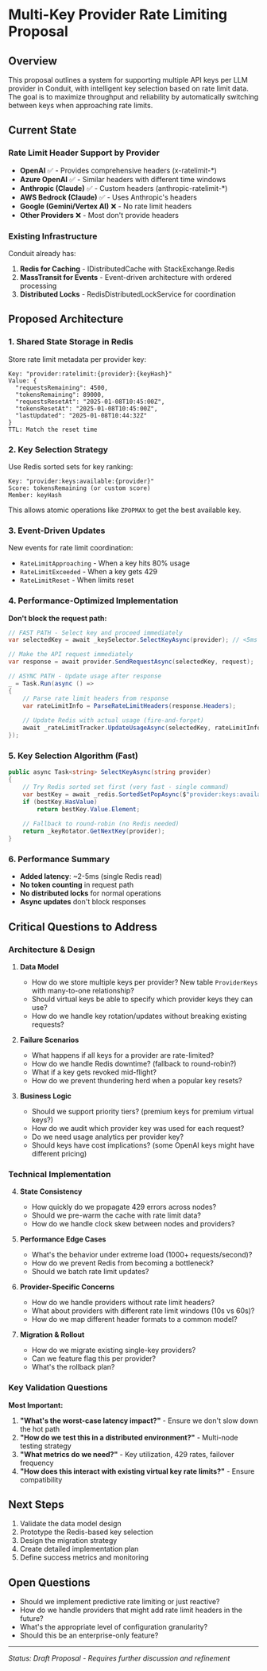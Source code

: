 # Multi-Key Provider Rate Limiting Proposal

## Overview

This proposal outlines a system for supporting multiple API keys per LLM provider in Conduit, with intelligent key selection based on rate limit data. The goal is to maximize throughput and reliability by automatically switching between keys when approaching rate limits.

## Current State

### Rate Limit Header Support by Provider

- **OpenAI** ✅ - Provides comprehensive headers (x-ratelimit-*)
- **Azure OpenAI** ✅ - Similar headers with different time windows
- **Anthropic (Claude)** ✅ - Custom headers (anthropic-ratelimit-*)
- **AWS Bedrock (Claude)** ✅ - Uses Anthropic's headers
- **Google (Gemini/Vertex AI)** ❌ - No rate limit headers
- **Other Providers** ❌ - Most don't provide headers

### Existing Infrastructure

Conduit already has:
1. **Redis for Caching** - IDistributedCache with StackExchange.Redis
2. **MassTransit for Events** - Event-driven architecture with ordered processing
3. **Distributed Locks** - RedisDistributedLockService for coordination

## Proposed Architecture

### 1. Shared State Storage in Redis

Store rate limit metadata per provider key:
```
Key: "provider:ratelimit:{provider}:{keyHash}"
Value: {
  "requestsRemaining": 4500,
  "tokensRemaining": 89000,
  "requestsResetAt": "2025-01-08T10:45:00Z",
  "tokensResetAt": "2025-01-08T10:45:00Z",
  "lastUpdated": "2025-01-08T10:44:32Z"
}
TTL: Match the reset time
```

### 2. Key Selection Strategy

Use Redis sorted sets for key ranking:
```
Key: "provider:keys:available:{provider}"
Score: tokensRemaining (or custom score)
Member: keyHash
```

This allows atomic operations like `ZPOPMAX` to get the best available key.

### 3. Event-Driven Updates

New events for rate limit coordination:
- `RateLimitApproaching` - When a key hits 80% usage
- `RateLimitExceeded` - When a key gets 429
- `RateLimitReset` - When limits reset

### 4. Performance-Optimized Implementation

**Don't block the request path:**

```csharp
// FAST PATH - Select key and proceed immediately
var selectedKey = await _keySelector.SelectKeyAsync(provider); // <5ms

// Make the API request immediately
var response = await provider.SendRequestAsync(selectedKey, request);

// ASYNC PATH - Update usage after response
_ = Task.Run(async () => 
{
    // Parse rate limit headers from response
    var rateLimitInfo = ParseRateLimitHeaders(response.Headers);
    
    // Update Redis with actual usage (fire-and-forget)
    await _rateLimitTracker.UpdateUsageAsync(selectedKey, rateLimitInfo);
});
```

### 5. Key Selection Algorithm (Fast)

```csharp
public async Task<string> SelectKeyAsync(string provider)
{
    // Try Redis sorted set first (very fast - single command)
    var bestKey = await _redis.SortedSetPopAsync($"provider:keys:available:{provider}", Order.Descending);
    if (bestKey.HasValue)
        return bestKey.Value.Element;
    
    // Fallback to round-robin (no Redis needed)
    return _keyRotator.GetNextKey(provider);
}
```

### 6. Performance Summary

- **Added latency**: ~2-5ms (single Redis read)
- **No token counting** in request path
- **No distributed locks** for normal operations
- **Async updates** don't block responses

## Critical Questions to Address

### Architecture & Design

1. **Data Model**
   - How do we store multiple keys per provider? New table `ProviderKeys` with many-to-one relationship?
   - Should virtual keys be able to specify which provider keys they can use?
   - How do we handle key rotation/updates without breaking existing requests?

2. **Failure Scenarios**
   - What happens if all keys for a provider are rate-limited?
   - How do we handle Redis downtime? (fallback to round-robin?)
   - What if a key gets revoked mid-flight?
   - How do we prevent thundering herd when a popular key resets?

3. **Business Logic**
   - Should we support priority tiers? (premium keys for premium virtual keys?)
   - How do we audit which provider key was used for each request?
   - Do we need usage analytics per provider key?
   - Should keys have cost implications? (some OpenAI keys might have different pricing)

### Technical Implementation

4. **State Consistency**
   - How quickly do we propagate 429 errors across nodes?
   - Should we pre-warm the cache with rate limit data?
   - How do we handle clock skew between nodes and providers?

5. **Performance Edge Cases**
   - What's the behavior under extreme load (1000+ requests/second)?
   - How do we prevent Redis from becoming a bottleneck?
   - Should we batch rate limit updates?

6. **Provider-Specific Concerns**
   - How do we handle providers without rate limit headers?
   - What about providers with different rate limit windows (10s vs 60s)?
   - How do we map different header formats to a common model?

7. **Migration & Rollout**
   - How do we migrate existing single-key providers?
   - Can we feature flag this per provider?
   - What's the rollback plan?

### Key Validation Questions

**Most Important:**
1. **"What's the worst-case latency impact?"** - Ensure we don't slow down the hot path
2. **"How do we test this in a distributed environment?"** - Multi-node testing strategy
3. **"What metrics do we need?"** - Key utilization, 429 rates, failover frequency
4. **"How does this interact with existing virtual key rate limits?"** - Ensure compatibility

## Next Steps

1. Validate the data model design
2. Prototype the Redis-based key selection
3. Design the migration strategy
4. Create detailed implementation plan
5. Define success metrics and monitoring

## Open Questions

- Should we implement predictive rate limiting or just reactive?
- How do we handle providers that might add rate limit headers in the future?
- What's the appropriate level of configuration granularity?
- Should this be an enterprise-only feature?

---

*Status: Draft Proposal - Requires further discussion and refinement*